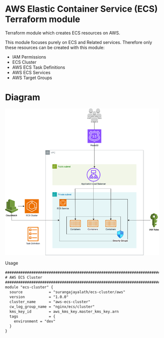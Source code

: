 # AWS Elastic Container Service (ECS) Terraform module

Terraform module which creates ECS resources on AWS.

This module focuses purely on ECS and Related services. Therefore only these resources can be created with this module:

- IAM Permissions
- ECS Cluster
- AWS ECS Task Definitions
- AWS ECS Services
- AWS Target Groups

# Diagram
![alt text](Diagram.png)

Usage
```
#########################################################################
# AWS ECS Cluster
#########################################################################
module "ecs-cluster" {
  source            = "surangajayalath/ecs-cluster/aws"
  version           = "1.0.0"
  cluster_name      = "aws-ecs-cluster"
  cw_log_group_name = "nginx/ecs/cluster"
  kms_key_id        = aws_kms_key.master_kms_key.arn
  tags              = { 
    environment = "dev" 
  }
}
```
